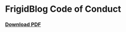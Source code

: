 # FrigidBlog Code of Conduct

### [Download PDF](https://github.com/FrigidSec/Documents/raw/master/CodeOfConduct/Blog/FrigidBlog_CodeOfConduct_v1.pdf)
